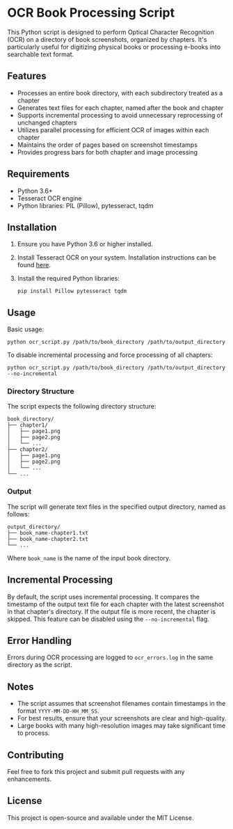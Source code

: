 # OCR Book Processing Script

This Python script is designed to perform Optical Character Recognition (OCR) on a directory of book screenshots, organized by chapters. It's particularly useful for digitizing physical books or processing e-books into searchable text format.

## Features

- Processes an entire book directory, with each subdirectory treated as a chapter
- Generates text files for each chapter, named after the book and chapter
- Supports incremental processing to avoid unnecessary reprocessing of unchanged chapters
- Utilizes parallel processing for efficient OCR of images within each chapter
- Maintains the order of pages based on screenshot timestamps
- Provides progress bars for both chapter and image processing

## Requirements

- Python 3.6+
- Tesseract OCR engine
- Python libraries: PIL (Pillow), pytesseract, tqdm

## Installation

1. Ensure you have Python 3.6 or higher installed.
2. Install Tesseract OCR on your system. Installation instructions can be found [here](https://github.com/tesseract-ocr/tesseract).
3. Install the required Python libraries:

   ```
   pip install Pillow pytesseract tqdm
   ```

## Usage

Basic usage:

```
python ocr_script.py /path/to/book_directory /path/to/output_directory
```

To disable incremental processing and force processing of all chapters:

```
python ocr_script.py /path/to/book_directory /path/to/output_directory --no-incremental
```

### Directory Structure

The script expects the following directory structure:

```
book_directory/
├── chapter1/
│   ├── page1.png
│   ├── page2.png
│   └── ...
├── chapter2/
│   ├── page1.png
│   ├── page2.png
│   └── ...
└── ...
```

### Output

The script will generate text files in the specified output directory, named as follows:

```
output_directory/
├── book_name-chapter1.txt
├── book_name-chapter2.txt
└── ...
```

Where `book_name` is the name of the input book directory.

## Incremental Processing

By default, the script uses incremental processing. It compares the timestamp of the output text file for each chapter with the latest screenshot in that chapter's directory. If the output file is more recent, the chapter is skipped. This feature can be disabled using the `--no-incremental` flag.

## Error Handling

Errors during OCR processing are logged to `ocr_errors.log` in the same directory as the script.

## Notes

- The script assumes that screenshot filenames contain timestamps in the format `YYYY-MM-DD-HH_MM_SS`.
- For best results, ensure that your screenshots are clear and high-quality.
- Large books with many high-resolution images may take significant time to process.

## Contributing

Feel free to fork this project and submit pull requests with any enhancements.

## License

This project is open-source and available under the MIT License.